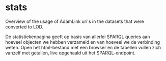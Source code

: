 # stats

Overview of the usage of AdamLink uri's in the datasets that were converted to LOD.

De statistiekenpagina geeft op basis van allerlei SPARQL queries aan hoeveel objecten we hebben verzameld en van hoeveel we de verbinding weten. Open het html-bestand met een browser en de tabellen vullen zich vanzelf met getallen, live opgehaald uit het SPARQL-endpoint.
